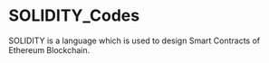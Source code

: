 # SOLIDITY_Codes
SOLIDITY is a language which is used to design Smart Contracts of Ethereum Blockchain.
